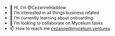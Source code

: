 - 👋 Hi, I’m @CezanneHaddow
- 👀 I’m interested in all things business related
- 🌱 I’m currently learning about onboarding 
- 💞️ I’m looking to collaborate on Mycelium tasks
- 📫 How to reach me cezanne@mycelium.ventures
